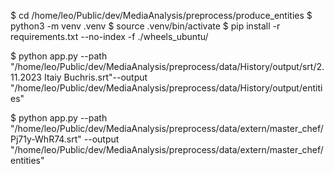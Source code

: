 $ cd /home/leo/Public/dev/MediaAnalysis/preprocess/produce_entities
$ python3 -m venv .venv
$ source .venv/bin/activate
$ pip install -r requirements.txt --no-index -f ./wheels_ubuntu/ 

$ python app.py --path "/home/leo/Public/dev/MediaAnalysis/preprocess/data/History/output/srt/2.11.2023 Itaiy Buchris.srt"--output "/home/leo/Public/dev/MediaAnalysis/preprocess/data/History/output/entities"

$ python app.py --path "/home/leo/Public/dev/MediaAnalysis/preprocess/data/extern/master_chef/Pj71y-WhR74.srt" --output "/home/leo/Public/dev/MediaAnalysis/preprocess/data/extern/master_chef/entities"